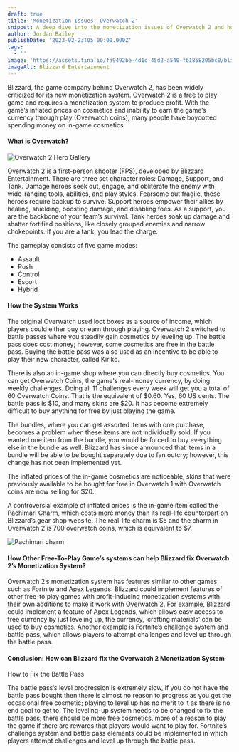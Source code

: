 ```yaml
---
draft: true
title: 'Monetization Issues: Overwatch 2'
snippet: A deep dive into the monetization issues of Overwatch 2 and how to fix it
author: Jordan Bailey
publishDate: '2023-02-23T05:00:00.000Z'
tags:
  - ''
image: 'https://assets.tina.io/fa9492be-4d1c-45d2-a540-fb1858205bc0/blizzard.png'
imageAlt: Blizzard Entertainment
---
```


Blizzard, the game company behind Overwatch 2, has been widely criticized for its new monetization system. Overwatch 2 is a free to play game and requires a monetization system to produce profit. With the game’s inflated prices on cosmetics and inability to earn the game’s currency through play (Overwatch coins); many people have boycotted spending money on in-game cosmetics.

#### What is Overwatch? 

![Overwatch 2 Hero Gallery](<https://assets.tina.io/fa9492be-4d1c-45d2-a540-fb1858205bc0/hero gallery.jpg> "The Hero Gallery which shows all the Heroes in their perspective roles")

Overwatch 2 is a first-person shooter (FPS), developed by Blizzard Entertainment. There are three set character roles: Damage, Support, and Tank. Damage heroes seek out, engage, and obliterate the enemy with wide-ranging tools, abilities, and play styles. Fearsome but fragile, these heroes require backup to survive. Support heroes empower their allies by healing, shielding, boosting damage, and disabling foes. As a support, you are the backbone of your team’s survival. Tank heroes soak up damage and shatter fortified positions, like closely grouped enemies and narrow chokepoints. If you are a tank, you lead the charge. 

The gameplay consists of five game modes:

* Assault
* Push
* Control
* Escort
* Hybrid

#### How the System Works

The original Overwatch used loot boxes as a source of income, which players could either buy or earn through playing. Overwatch 2 switched to battle passes where you steadily gain cosmetics by leveling up. The battle pass does cost money; however, some cosmetics are free in the battle pass. Buying the battle pass was also used as an incentive to be able to play their new character, called Kiriko. 

There is also an in-game shop where you can directly buy cosmetics. You can get Overwatch Coins, the game's real-money currency, by doing weekly challenges. Doing all 11 challenges every week will get you a total of 60 Overwatch Coins. That is the equivalent of $0.60. Yes, 60 US cents. The battle pass is $10, and many skins are $20. It has become extremely difficult to buy anything for free by just playing the game.

The bundles, where you can get assorted items with one purchase, becomes a problem when these items are not individually sold. If you wanted one item from the bundle, you would be forced to buy everything else in the bundle as well. Blizzard has since announced that items in a bundle will be able to be bought separately due to fan outcry; however, this change has not been implemented yet. 

The inflated prices of the in-game cosmetics are noticeable, skins that were previously available to be bought for free in Overwatch 1 with Overwatch coins are now selling for $20.

A controversial example of inflated prices is the in-game item called the Pachimari Charm, which costs more money than its real-life counterpart on Blizzard’s gear shop website. The real-life charm is $5 and the charm in Overwatch 2 is 700 overwatch coins, which is equivalent to $7.

![Pachimari charm](<https://assets.tina.io/fa9492be-4d1c-45d2-a540-fb1858205bc0/Pachimari charm.png> "The real-life Pachimari charm from the Gear Shop.")

#### How Other Free-To-Play Game’s systems can help Blizzard fix Overwatch 2’s Monetization System?

Overwatch 2’s monetization system has features similar to other games such as Fortnite and Apex Legends. Blizzard could implement features of other free-to play games with profit-inducing monetization systems with their own additions to make it work with Overwatch 2. For example, Blizzard could implement a feature of Apex Legends, which allows easy access to free currency by just leveling up, the currency, ‘crafting materials’ can be used to buy cosmetics. Another example is Fortnite’s challenge system and battle pass, which allows players to attempt challenges and level up through the battle pass. 

#### &#xA;Conclusion: How can Blizzard fix the Overwatch 2 Monetization System

How to Fix the Battle Pass

The battle
pass’s level progression is extremely slow, if you do not have the battle pass bought
then there is almost no reason to progress as you get the occasional free
cosmetic; playing to level up has no merit to it as there is no end goal to get
to. The leveling-up system needs to be changed to fix the battle pass; there
should be more free cosmetics, more of a reason to play the game if there are
rewards that players would want to play for. Fortnite’s challenge system and
battle pass elements could be implemented in which players attempt challenges and level up through the battle
pass.
